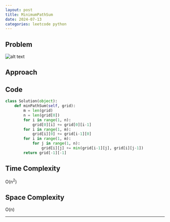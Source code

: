 ```yaml
---
layout: post
title: MinimumPathSum
date: 2024-07-13
categories: leetcode python
---
```


## Problem
![alt text](/blog/public/img/MinimumPathSum.png)

## Approach


## Code
```python
class Solution(object):
    def minPathSum(self, grid):
        m = len(grid)
        n = len(grid[0])
        for i in range(1, n):
            grid[0][i] += grid[0][i-1]
        for i in range(1, m):
            grid[i][0] += grid[i-1][0]
        for i in range(1, m):
            for j in range(1, n):
                grid[i][j] += min(grid[i-1][j], grid[i][j-1])
        return grid[-1][-1]
```

## Time Complexity
O(n<sup>2</sup>)
> 

## Space Complexity
O(n)
> 

---
